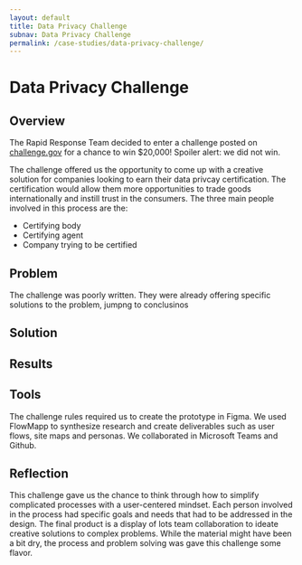 ```yaml
---
layout: default
title: Data Privacy Challenge
subnav: Data Privacy Challenge
permalink: /case-studies/data-privacy-challenge/
---
```


# Data Privacy Challenge

## Overview

The Rapid Response Team decided to enter a challenge posted on [challenge.gov]() for a chance to win $20,000! Spoiler alert: we did not win.

The challenge offered us the opportunity to come up with a creative solution for companies looking to earn their data privcay certification. The certification would allow them more opportunities to trade goods internationally and instill trust in the consumers. The three main people involved in this process are the:

- Certifying body
- Certifying agent
- Company trying to be certified

## Problem

The challenge was poorly written. They were already offering specific solutions to the problem, jumpng to conclusinos

## Solution

## Results

## Tools

The challenge rules required us to create the prototype in Figma. We used FlowMapp to synthesize research and create deliverables such as user flows, site maps and personas. We collaborated in Microsoft Teams and Github.

## Reflection

This challenge gave us the chance to think through how to simplify complicated processes with a user-centered mindset. Each person involved in the process had specific goals and needs that had to be addressed in the design. The final product is a display of lots team collaboration to ideate creative solutions to complex problems. While the material might have been a bit dry, the process and problem solving was gave this challenge some flavor.
